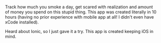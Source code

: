 Track how much you smoke a day, get scared with realization and amount of money you spend on this stupid thing. This app was created literally in 10 hours (having no prior experience with mobile app at all! I didn't even have xCode installed). 

Heard about Ionic, so I just gave it a try. This app is created keeping iOS in mind.
